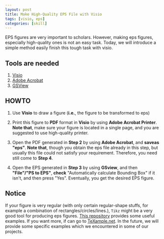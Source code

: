 ```yaml
---
layout: post
title: Make High-Quality EPS File with Visio
tags: [visio, eps]
categories: [skill]
---
```


EPS figures are very important to scholars. However, making eps figures, especially high-quality ones is not an easy task. Today, we will introduce a simple method easily finish this tough task with visio.


Tools are needed
----------------

1. [Visio](http://pan.baidu.com/s/1gd0G0EZ)
2. [Adobe Acrobat](http://pan.baidu.com/s/1CvVJo)
3. [GSView](http://pan.baidu.com/s/1wMRvC)

HOWTO
-----

1. Use **Visio** to draw a figure (__i.e.__, the figure to be transformed to eps)

2. Print this figure to **PDF** format in **Visio** by using **Adobe Acrobat Printer**. **Note that**, make sure your figure is located in a single page, and you are suggested to use high-quality printer.

3. Open the PDF generated in **Step 2** by using **Adobe Acrobat**, and **saveas "eps"**. **Note that**, though you obtain the eps file already in this step, but usually this file could not satisfy your requirement. Therefore, you need still come to **Step 4**.

4. Open the EPS generated in **Step 3** by using **GSview**, and then **"File"/"PS to EPS"**, **check** "Automatically calculate Bounding Box" if it isn't, and then press "Yes". Eventually, you get the desired EPS figure.


Notice
------

If your figure is very regular (with only certain regular-shape stuffs, for example a combination of rectangles/circles/lines.), `Tikz` might be a very good tool for producing eps figures. [This repository](https://github.com/xlong88/LaTeX-examples/tree/master/tikz) provides some useful examples. If you want more, if can go to [TeXample.net](http://www.texample.net/tikz/examples/). In the future, we will provide some specific examples which we 
encountered in some of our projects.
